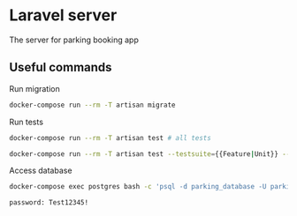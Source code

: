# Laravel server 

The server for parking booking app


## Useful commands


Run migration

```bash
docker-compose run --rm -T artisan migrate
```

Run tests

```bash
docker-compose run --rm -T artisan test # all tests
```

```bash
docker-compose run --rm -T artisan test --testsuite={{Feature|Unit}} --stop-on-failure # only specific test suites
```


Access database

```bash
docker-compose exec postgres bash -c 'psql -d parking_database -U parking_root -W'

password: Test12345!
```